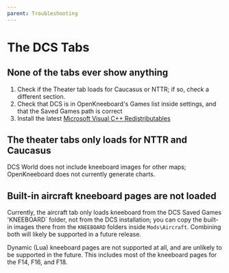 ```yaml
---
parent: Troubleshooting
---
```


# The DCS Tabs

## None of the tabs ever show anything

1. Check if the Theater tab loads for Caucasus or NTTR; if so, check a different section.
2. Check that DCS is in OpenKneeboard's Games list inside settings, and that the Saved Games path is correct
3. Install the latest [Microsoft Visual C++ Redistributables](https://aka.ms/vs/17/release/vc_redist.x64.exe)

## The theater tabs only loads for NTTR and Caucasus

DCS World does not include kneeboard images for other maps; OpenKneeboard does not currently generate charts.

## Built-in aircraft kneeboard pages are not loaded

Currently, the aircraft tab only loads kneeboard from the DCS Saved Games 'KNEEBOARD\` folder, not from the DCS installation; you can
copy the built-in images there from the `KNEEBOARD` folders inside `Mods\Aircraft`. Combining both will likely be supported in a future release.

Dynamic (Lua) kneeboard pages are not supported at all, and are unlikely to be supported in the future. This
includes most of the kneeboard pages for the F14, F16, and F18.
